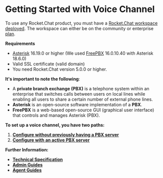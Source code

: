 # Getting Started with Voice Channel

To use any Rocket.Chat product, you must have a [Rocket.Chat workspace deployed](../../deploy/deploy-rocket.chat/). The workspace can either be on the community or enterprise [plan](https://www.rocket.chat/pricing).

**Requirements**

* [Asterisk](https://www.asterisk.org/) 16.19.0 or higher (We used [FreePBX](https://www.freepbx.org/) 16.0.10.40 with Asterisk 18.6.0)
* Valid SSL certificate (valid domain)
* You need Rocket.Chat version 5.0.0 or higher.&#x20;

**It's important to note the following**:

* A **private branch exchange (PBX)**  is a telephone system within an enterprise that switches calls between users on local lines while enabling all users to share a certain number of external phone lines.&#x20;
* **Asterisk** is an open-source software implementation of a **PBX**.&#x20;
* **FreePBX** is a web-based open-source GUI (graphical user interface) that controls and manages Asterisk (PBX).

**To set up a voice channel, you have two paths:**

1. [**Configure without previously having a PBX server**](voice-channel-admin-guide/configure-without-previously-having-a-pbx-server/)
2. [**Configure with an active PBX server**](voice-channel-admin-guide/configure-with-an-active-pbx-server/)

**Further Information:**

* [**Technical Specification**](voice-channel-technical-specification.md)
* [**Admin Guides**](voice-channel-admin-guide/)
* [**Agent Guides**](voice-channel-agent-guides/)
